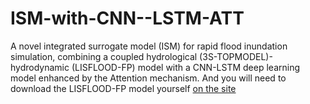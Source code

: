 # ISM-with-CNN--LSTM-ATT
A novel integrated surrogate model (ISM) for rapid flood inundation simulation, combining a coupled hydrological (3S-TOPMODEL)-hydrodynamic (LISFLOOD-FP) model with a CNN-LSTM deep learning model enhanced by the Attention mechanism. And you will need to download the LISFLOOD-FP model yourself [on the site](https://doi.org/10.5281/zenodo.13121102)
